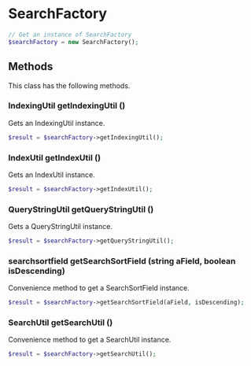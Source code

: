# SearchFactory

```php
// Get an instance of SearchFactory
$searchFactory = new SearchFactory();
```


## Methods
This class has the following methods.


### IndexingUtil getIndexingUtil ()
Gets an IndexingUtil instance.

```php
$result = $searchFactory->getIndexingUtil();
```


### IndexUtil getIndexUtil ()
Gets an IndexUtil instance.

```php
$result = $searchFactory->getIndexUtil();
```


### QueryStringUtil getQueryStringUtil ()
Gets a QueryStringUtil instance.

```php
$result = $searchFactory->getQueryStringUtil();
```


### searchsortfield getSearchSortField (string aField, boolean isDescending)
Convenience method to get a SearchSortField instance.

```php
$result = $searchFactory->getSearchSortField(aField, isDescending);
```


### SearchUtil getSearchUtil ()
Convenience method to get a SearchUtil instance.

```php
$result = $searchFactory->getSearchUtil();
```

